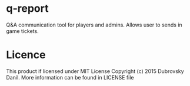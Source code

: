 # q-report
Q&A communication tool for players and admins. Allows user to sends in game tickets.

# Licence

This product if licensed under MIT License Copyright (c) 2015 Dubrovsky Danil. More information can be found in LICENSE file
